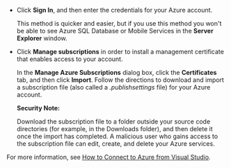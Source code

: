 
   * Click **Sign In**, and then enter the credentials for your Azure account.

     This method is quicker and easier, but if you use this method you won't be able to see Azure SQL Database or Mobile Services in the **Server Explorer** window.

   * Click **Manage subscriptions** in order to install a management certificate that enables access to your account.

     In the **Manage Azure Subscriptions** dialog box, click the **Certificates** tab, and then click **Import**. Follow the directions to download and import a subscription file (also called a *.publishsettings* file) for your Azure account.

     <div class="dev-callout"><strong>Security Note:</strong>
     <p>Download the subscription file to a folder outside your source code directories (for example, in the Downloads folder), and then delete it once the import has completed. A malicious user who gains access to the subscription file can edit, create, and delete your Azure services.</p></div>

   For more information, see [How to Connect to Azure from Visual Studio](https://msdn.microsoft.com/zh-cn/library/azure/hh531793.aspx).
